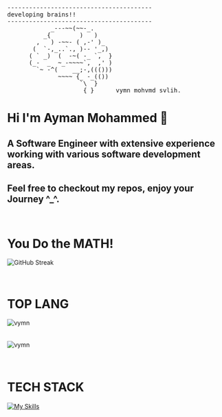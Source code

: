 <pre>
----------------------------------------
<span>developing brains!!</span>
----------------------------------------
            _---~~(~~-_.
          _{        )   )
        ,   ) -~~- ( ,-' )_
       (  `-,_..`., )-- '_,)
      ( ` _)  (  -~( -_ `,  }
      (_-  _  ~_-~~~~`,  ,' )
        `~ -^(    __;-,((()))
              ~~~~ {_ -_(())
                    `\  }
                     { }      vymn mohvmd svlih.
</pre>
# Hi I'm Ayman Mohammed 👋
## A Software Engineer with extensive experience working with various software development areas.
## Feel free to checkout my repos, enjoy your Journey ^_^.
<!-- ### Check out my social medias: -->
<!--
- 💬 [<div><img align="center" src="https://github-readme-stats.vercel.app/api/top-langs/?username=vymn&layout=compact&hide=html" alt="vymn" /></div>](https://www.reddit.com/user/vymn2862)
- 🔗 [LinkedIn](https://www.linkedin.com/in/vymn/)
-->
<!-- ![ github stats](https://github-readme-stats.vercel.app/api?username=vymn&theme=merko&show_icons=true) -->
<br />

# You Do the MATH!


![GitHub Streak](https://github-readme-streak-stats.herokuapp.com/?user=vymn&theme=midnight-purple)

<br />

# TOP LANG

<div><img align="center" src="https://github-readme-stats.vercel.app/api/top-langs/?username=vymn&hide=html&layout=campot&theme=midnight-purple" alt="vymn" /></div>
<br />
<br />
<div><img align="center" src="https://github-readme-stats.vercel.app/api?username=vymn&show_icons=true&theme=midnight-purple" alt="vymn" /></div>

<br />
<br />

# TECH STACK

[![My Skills](https://skillicons.dev/icons?i=flutter,kotlin,java,python,vue,nodejs,git,tailwindcss,dart,js,bootstrap,firebase,linux,vscode,unreal,postman,github,gitlab,pytorch,androidstudio,eclipse,netbeans)](https://skillicons.dev)


